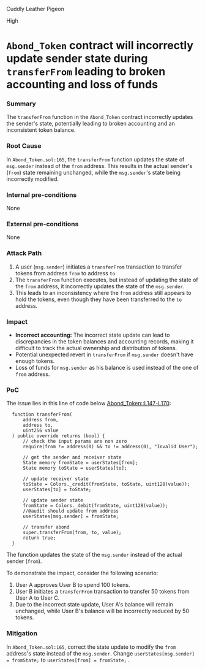 Cuddly Leather Pigeon

High

# `Abond_Token` contract will incorrectly update sender state during `transferFrom` leading to broken accounting and loss of funds

### Summary

The `transferFrom` function in the `Abond_Token` contract incorrectly updates the sender's state, potentially leading to broken accounting and an inconsistent token balance.

### Root Cause

In `Abond_Token.sol:165`, the `transferFrom` function updates the state of `msg.sender` instead of the `from` address. This results in the actual sender's (`from`) state remaining unchanged, while the `msg.sender`'s state being incorrectly modified.

### Internal pre-conditions

None

### External pre-conditions

None

### Attack Path

1. A user (`msg.sender`) initiates a `transferFrom` transaction to transfer tokens from address `from` to address `to`.
2. The `transferFrom` function executes, but instead of updating the state of the `from` address, it incorrectly updates the state of the `msg.sender`.
3. This leads to an inconsistency where the `from` address still appears to hold the tokens, even though they have been transferred to the `to` address.

### Impact

- **Incorrect accounting:** The incorrect state update can lead to discrepancies in the token balances and accounting records, making it difficult to track the actual ownership and distribution of tokens.
- Potential unexpected revert in `transferFrom` if `msg.sender` doesn't have enough tokens.
- Loss of funds for `msg.sender` as his balance is used instead of the one of `from` address.

### PoC

The issue lies in this line of code below [Abond_Token::L147-L170](https://github.com/sherlock-audit/2024-11-autonomint/blob/main/Blockchain/Blockchian/contracts/Token/Abond_Token.sol#L147-L170):

```solidity
  function transferFrom(
      address from,
      address to,
      uint256 value
  ) public override returns (bool) {
      // check the input params are non zero
      require(from != address(0) && to != address(0), "Invalid User");

      // get the sender and receiver state
      State memory fromState = userStates[from];
      State memory toState = userStates[to];

      // update receiver state
      toState = Colors._credit(fromState, toState, uint128(value));
      userStates[to] = toState;

      // update sender state
      fromState = Colors._debit(fromState, uint128(value));
      //@audit should update from address
      userStates[msg.sender] = fromState;

      // transfer abond
      super.transferFrom(from, to, value);
      return true;
  }
```

The function updates the state of the `msg.sender` instead of the actual sender (`from`).

To demonstrate the impact, consider the following scenario:

1. User A approves User B to spend 100 tokens.
2. User B initiates a `transferFrom` transaction to transfer 50 tokens from User A to User C.
3. Due to the incorrect state update, User A's balance will remain unchanged, while User B's balance will be incorrectly reduced by 50 tokens.

### Mitigation

In `Abond_Token.sol:165`, correct the state update to modify the `from` address's state instead of the `msg.sender`. Change `userStates[msg.sender] = fromState;` to `userStates[from] = fromState;` .